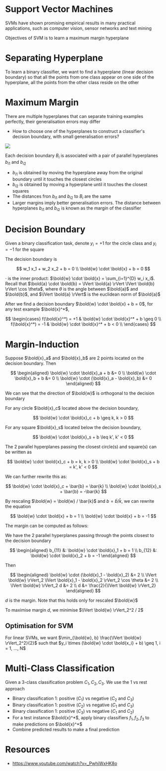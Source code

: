 # Support Vector Machines

SVMs have shown promising empirical results in many practical applications, such as computer vision, sensor networks and text mining

Objectives of SVM is to learn a maximum margin hyperplane

# Separating Hyperplane

To learn a binary classifier, we want to find a hyperplane (linear decision boundary) so that all the points from one class appear on one side of the hyperplane, all the points from the other class reside on the other

# Maximum Margin

There are multiple hyperplanes that can separate training examples perfectly, their generalisation errors may differ

- How to choose one of the hyperplanes to construct a classifier's decision boundary, with small generalisation errors?

![](https://ars.els-cdn.com/content/image/3-s2.0-B978032385214200001X-f06-02-9780323852142.jpg)

Each decision boundary $B_i$ is associated with a pair of parallel hyperplanes $b_{i1}$ and $b_{i2}$

- $b_{i1}$ is obtained by moving the hyperplane away from the original boundary until it touches the closest circles
- $b_{i2}$ is obtained by moving a hyperplane until it touches the closest squares
- The distances fron $b_{i1}$ and $b_{i2}$ to $B_i$ are the same
- Larger margins imply better generalisation errors. The distance between hyperplanes $b_{i1}$ and $b_{i2}$ is known as the margin of the classifier

# Decision Boundary

Given a binary classification task, denote $y_i = +1$ for the circle class and $y_i = -1$ for the square

The decision boundary is

$$
w_1 x_1 + w_2 x_2 + b = 0 \\
\bold{w} \cdot \bold{x} + b = 0
$$

$\cdot$ is the inner product: $\bold{w} \cdot \bold{x} = \sum_{i=1}^{D} w_i x_i$. Recall that $\bold{a} \cdot \bold{b} = \lVert \bold{a} \rVert \lVert \bold{b} \rVert \cos \theta$, where $\theta$ is the angle between $\bold{a}$ and $\bold{b}$, and $\lVert \bold{a} \rVert$ is the euclidean norm of $\bold{a}$

After we find a decision boundary $\bold{w} \cdot \bold{x} + b = 0$, for any test example $\bold{x}^*$,

$$
\begin{cases}
    f(\bold{x}^*) = +1 & \bold{w} \cdot \bold{x}^* + b \geq 0 \\
    f(\bold{x}^*) = -1 & \bold{w} \cdot \bold{x}^* + b < 0 \\
\end{cases}
$$

# Margin-Induction

Suppose $\bold{x}_a$ and $\bold{x}_b$ are 2 points located on the decision boundary. Then

$$
\begin{aligned}
    \bold{w} \cdot \bold{x}_a + b &= 0 \\
    \bold{w} \cdot \bold{x}_b + b &= 0 \\
    \bold{w} \cdot (\bold{x}_a - \bold{x}_b) &= 0
\end{aligned}
$$

We can see that the direction of $\bold{w}$ is orthogonal to the decision boundary

For any circle $\bold{x}_c$ located above the decision boundary,

$$
\bold{w} \cdot \bold{x}_c + b \geq k, k > 0
$$

For any square $\bold{x}_s$ located below the decision boundary,

$$
\bold{w} \cdot \bold{x}_s + b \leq k', k' < 0
$$

The 2 parallel hyperplanes passing the closest circle(s) and square(s) can be written as

$$
\bold{w} \cdot \bold{x}_c + b = k, k > 0 \\
\bold{w} \cdot \bold{x}_s + b = k', k' < 0
$$

We can further rewrite this as:

$$
\bold{w} \cdot \bold{x}_c + \bar{b} = \bar{k} \\
\bold{w} \cdot \bold{x}_s + \bar{b} =  -\bar{k}
$$

By rescaling $\bold{w} = \bold{w} / \bar{k}$ and $b = \bar{b} / \bar{k}$, we can rewrite the equation

$$
\bold{w} \cdot \bold{x} + b = 1 \\
\bold{w} \cdot \bold{x} + b = -1
$$

The margin can be computed as follows:

We have the 2 parallel hyperplanes passing through the points closest to the decision boundary

$$
\begin{aligned}
    b_{11} &: \bold{w} \cdot \bold{x}_1 + b = 1 \\
    b_{12} &: \bold{w} \cdot \bold{x}_2 + b = -1
\end{aligned}
$$

Then

$$
\begin{aligned}
    \bold{w} \cdot (\bold{x}_1 - \bold{x}_2) &= 2 \\
    \lVert \bold{w} \rVert_2 \lVert \bold{x}_1 - \bold{x}_2 \rVert_2 \cos \theta &= 2 \\
    \lVert \bold{w} \rVert_2 d &= 2 \\
    d &= \frac{2}{\lVert \bold{w} \rVert_2}
\end{aligned}
$$

$d$ is the margin. Note that this holds only for rescaled $\bold{w}$

To maximise margin $d$, we minimise $\lVert \bold{w} \rVert_2^2 / 2$

## Optimisation for SVM

For linear SVMs, we want $\min_{\bold{w}, b} \frac{\lVert \bold{w} \rVert_2^2}{2}$ such that $y_i \times (\bold{w} \cdot \bold{x_i} + b) \geq 1, i = 1, ..., N$

# Multi-Class Classification

Given a 3-class classification problem $C_1, C_2, C_3$. We use the 1 vs rest approach

- Binary classification 1: positive ($C_1$) vs negative ($C_2$ and $C_3$)
- Binary classification 1: positive ($C_2$) vs negative ($C_1$ and $C_3$)
- Binary classification 1: positive ($C_3$) vs negative ($C_1$ and $C_2$)
- For a test instance $\bold{x}^*$, apply binary classifiers $f_1, f_2, f_3$ to make predictions on $\bold{x}^*$
- Combine predicted results to make a final prediction

# Resources

- https://www.youtube.com/watch?v=_PwhiWxHK8o
